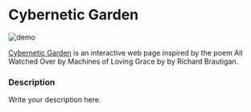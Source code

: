 # Cybernetic Garden

![demo](https://github.com/Qianqianye/iml400/blob/master/cybernetic-garden/asset/cybernetic-garden-demo.gif)

[Cybernetic Garden](http://qianqianye.github.io/iml400/cybernetic-garden/) is an interactive web page inspired by the poem All Watched Over by Machines of Loving Grace by by Richard Brautigan.

### Description

Write your description here.
